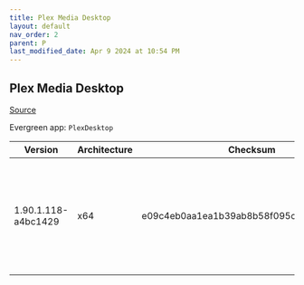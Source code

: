 ```yaml
---
title: Plex Media Desktop
layout: default
nav_order: 2
parent: P
last_modified_date: Apr 9 2024 at 10:54 PM
---
```


## Plex Media Desktop

[Source](https://www.plex.tv/media-server-downloads/)

Evergreen app: `PlexDesktop`

| Version             | Architecture | Checksum                                 | URI                                                                                                                                                                                                              |
| ------------------- | ------------ | ---------------------------------------- | ---------------------------------------------------------------------------------------------------------------------------------------------------------------------------------------------------------------- |
| 1.90.1.118-a4bc1429 | x64          | e09c4eb0aa1ea1b39ab8b58f095ca2978feb3591 | [https://downloads.plex.tv/plex-desktop/1.90.1.118-a4bc1429/windows/Plex-1.90.1.118-a4bc1429-x86_64.exe](https://downloads.plex.tv/plex-desktop/1.90.1.118-a4bc1429/windows/Plex-1.90.1.118-a4bc1429-x86_64.exe) |
